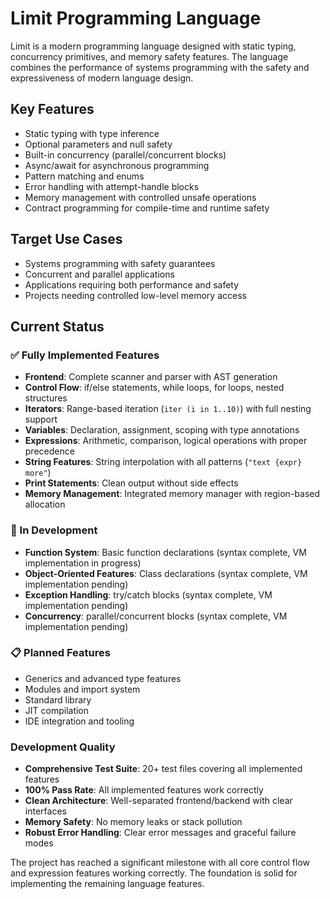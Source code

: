 # Limit Programming Language

Limit is a modern programming language designed with static typing, concurrency primitives, and memory safety features. The language combines the performance of systems programming with the safety and expressiveness of modern language design.

## Key Features
- Static typing with type inference
- Optional parameters and null safety
- Built-in concurrency (parallel/concurrent blocks)
- Async/await for asynchronous programming
- Pattern matching and enums
- Error handling with attempt-handle blocks
- Memory management with controlled unsafe operations
- Contract programming for compile-time and runtime safety

## Target Use Cases
- Systems programming with safety guarantees
- Concurrent and parallel applications
- Applications requiring both performance and safety
- Projects needing controlled low-level memory access

## Current Status

### ✅ Fully Implemented Features
- **Frontend**: Complete scanner and parser with AST generation
- **Control Flow**: if/else statements, while loops, for loops, nested structures
- **Iterators**: Range-based iteration (`iter (i in 1..10)`) with full nesting support
- **Variables**: Declaration, assignment, scoping with type annotations
- **Expressions**: Arithmetic, comparison, logical operations with proper precedence
- **String Features**: String interpolation with all patterns (`"text {expr} more"`)
- **Print Statements**: Clean output without side effects
- **Memory Management**: Integrated memory manager with region-based allocation

### 🔄 In Development
- **Function System**: Basic function declarations (syntax complete, VM implementation in progress)
- **Object-Oriented Features**: Class declarations (syntax complete, VM implementation pending)
- **Exception Handling**: try/catch blocks (syntax complete, VM implementation pending)
- **Concurrency**: parallel/concurrent blocks (syntax complete, VM implementation pending)

### 📋 Planned Features
- Generics and advanced type features
- Modules and import system
- Standard library
- JIT compilation
- IDE integration and tooling

### Development Quality
- **Comprehensive Test Suite**: 20+ test files covering all implemented features
- **100% Pass Rate**: All implemented features work correctly
- **Clean Architecture**: Well-separated frontend/backend with clear interfaces
- **Memory Safety**: No memory leaks or stack pollution
- **Robust Error Handling**: Clear error messages and graceful failure modes

The project has reached a significant milestone with all core control flow and expression features working correctly. The foundation is solid for implementing the remaining language features.